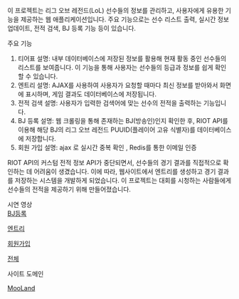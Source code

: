 이 프로젝트는 리그 오브 레전드(LoL) 선수들의 정보를 관리하고, 사용자에게 유용한 기능을 제공하는 웹 애플리케이션입니다. 주요 기능으로는 선수 리스트 출력, 실시간 정보 업데이트, 전적 검색, BJ 등록 기능 등이 있습니다.

주요 기능
1. 티어표
설명: 내부 데이터베이스에 저장된 정보를 활용해 현재 활동 중인 선수들의 리스트를 보여줍니다. 이 기능을 통해 사용자는 선수들의 등급과 정보를 쉽게 확인할 수 있습니다.
2. 엔트리
설명: AJAX를 사용하여 사용자가 요청할 때마다 최신 정보를 받아와서 화면에 표시하며, 게임 결과도 데이터베이스에 저장됩니다. 
3. 전적 검색
설명: 사용자가 입력한 검색어에 맞는 선수의 전적을 출력하는 기능입니다.
4. BJ 등록
설명: 웹 크롤링을 통해 존재하는 BJ(방송인)인지 확인한 후, RIOT API를 이용해 해당 BJ의 리그 오브 레전드 PUUID(플레이어 고유 식별자)를 데이터베이스에 저장합니다.
5. 회원 가입
설명: ajax 로 실시간 중복 확인 , Redis를 통한 이메일 인증 

RIOT API의 커스텀 전적 정보 API가 중단되면서, 선수들의 경기 결과를 직접적으로 확인하는 데 어려움이 생겼습니다.
이에 따라, 웹사이트에서 엔트리를 생성하고 경기 결과를 저장하는 시스템을 개발하게 되었습니다. 
이 프로젝트는 대회를 시청하는 사람들에게 선수들의 전적을 제공하기 위해 만들어졌습니다.

시연 영상 <br>
[BJ등록](https://www.youtube.com/watch?v=HrG38XwgMI4)

[엔트리](https://www.youtube.com/watch?v=l_PiYY2PLWo&t=22s)

[회원가입](https://youtu.be/xTxG-JccJVw)

[전체](https://youtu.be/2eFRmbX7xBE)


사이트 도메인

[MooLand](https://mooland.xyz)
